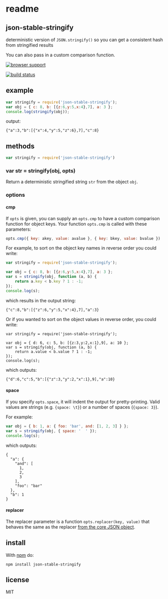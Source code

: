 # readme

## json-stable-stringify

deterministic version of `JSON.stringify()` so you can get a consistent hash from stringified results

You can also pass in a custom comparison function.

[![browser support](https://ci.testling.com/substack/json-stable-stringify.png)](https://ci.testling.com/substack/json-stable-stringify)

[![build status](https://secure.travis-ci.org/substack/json-stable-stringify.png)](http://travis-ci.org/substack/json-stable-stringify)

## example

```javascript
var stringify = require('json-stable-stringify');
var obj = { c: 8, b: [{z:6,y:5,x:4},7], a: 3 };
console.log(stringify(obj));
```

output:

```text
{"a":3,"b":[{"x":4,"y":5,"z":6},7],"c":8}
```

## methods

```javascript
var stringify = require('json-stable-stringify')
```

### var str = stringify\(obj, opts\)

Return a deterministic stringified string `str` from the object `obj`.

### options

#### cmp

If `opts` is given, you can supply an `opts.cmp` to have a custom comparison function for object keys. Your function `opts.cmp` is called with these parameters:

```javascript
opts.cmp({ key: akey, value: avalue }, { key: bkey, value: bvalue })
```

For example, to sort on the object key names in reverse order you could write:

```javascript
var stringify = require('json-stable-stringify');

var obj = { c: 8, b: [{z:6,y:5,x:4},7], a: 3 };
var s = stringify(obj, function (a, b) {
    return a.key < b.key ? 1 : -1;
});
console.log(s);
```

which results in the output string:

```text
{"c":8,"b":[{"z":6,"y":5,"x":4},7],"a":3}
```

Or if you wanted to sort on the object values in reverse order, you could write:

```text
var stringify = require('json-stable-stringify');

var obj = { d: 6, c: 5, b: [{z:3,y:2,x:1},9], a: 10 };
var s = stringify(obj, function (a, b) {
    return a.value < b.value ? 1 : -1;
});
console.log(s);
```

which outputs:

```text
{"d":6,"c":5,"b":[{"z":3,"y":2,"x":1},9],"a":10}
```

#### space

If you specify `opts.space`, it will indent the output for pretty-printing. Valid values are strings \(e.g. `{space: \t}`\) or a number of spaces \(`{space: 3}`\).

For example:

```javascript
var obj = { b: 1, a: { foo: 'bar', and: [1, 2, 3] } };
var s = stringify(obj, { space: '  ' });
console.log(s);
```

which outputs:

```text
{
  "a": {
    "and": [
      1,
      2,
      3
    ],
    "foo": "bar"
  },
  "b": 1
}
```

#### replacer

The replacer parameter is a function `opts.replacer(key, value)` that behaves the same as the replacer [from the core JSON object](https://developer.mozilla.org/en-US/docs/Web/JavaScript/Guide/Using_native_JSON#The_replacer_parameter).

## install

With [npm](https://npmjs.org) do:

```text
npm install json-stable-stringify
```

## license

MIT

